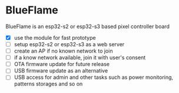 # BlueFlame
BlueFlame is an esp32-s2 or esp32-s3 based pixel controller board

- [x] use the module for fast prototype
- [ ] setup esp32-s2 or esp32-s3 as a web server
- [ ] create an AP if no known network to join
- [ ] if a know network available, join it with user's consent
- [ ] OTA firmware update for future release
- [ ] USB firmware update as an alternative
- [ ] USB access for admin and other tasks such as power monitoring, patterns storages and so on
